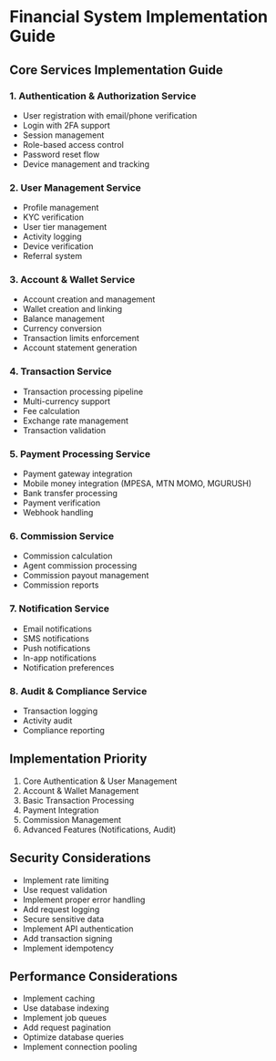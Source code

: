 # Financial System Implementation Guide



## Core Services Implementation Guide

### 1. Authentication & Authorization Service
- User registration with email/phone verification
- Login with 2FA support
- Session management
- Role-based access control
- Password reset flow
- Device management and tracking

### 2. User Management Service
- Profile management
- KYC verification
- User tier management
- Activity logging
- Device verification
- Referral system

### 3. Account & Wallet Service
- Account creation and management
- Wallet creation and linking
- Balance management
- Currency conversion
- Transaction limits enforcement
- Account statement generation

### 4. Transaction Service
- Transaction processing pipeline
- Multi-currency support
- Fee calculation
- Exchange rate management
- Transaction validation

### 5. Payment Processing Service
- Payment gateway integration
- Mobile money integration (MPESA, MTN MOMO, MGURUSH)
- Bank transfer processing
- Payment verification
- Webhook handling

### 6. Commission Service
- Commission calculation
- Agent commission processing
- Commission payout management
- Commission reports

### 7. Notification Service
- Email notifications
- SMS notifications
- Push notifications
- In-app notifications
- Notification preferences

### 8. Audit & Compliance Service
- Transaction logging
- Activity audit
- Compliance reporting


## Implementation Priority

1. Core Authentication & User Management
2. Account & Wallet Management
3. Basic Transaction Processing
4. Payment Integration
5. Commission Management
6. Advanced Features (Notifications, Audit)

## Security Considerations

- Implement rate limiting
- Use request validation
- Implement proper error handling
- Add request logging
- Secure sensitive data
- Implement API authentication
- Add transaction signing
- Implement idempotency

## Performance Considerations

- Implement caching
- Use database indexing
- Implement job queues
- Add request pagination
- Optimize database queries
- Implement connection pooling


